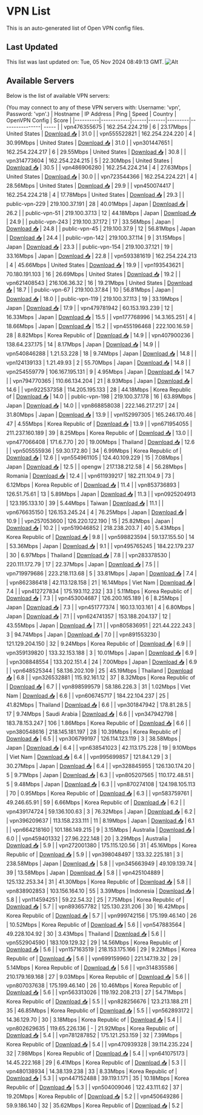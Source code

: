 # VPN List

This is an auto-generated list of Open VPN config files.

## Last Updated

This list was last updated on: Tue, 05 Nov 2024 08:49:13 GMT.
![Alt](https://repobeats.axiom.co/api/embed/186b98318ef1479477931607c1ad7d823f12451f.svg "Repobeats analytics image")

## Available Servers

Below is the list of available VPN servers:

(You may connect to any of these VPN servers with: Username: 'vpn', Password: 'vpn'.)
| Hostname | IP Address | Ping | Speed | Country | OpenVPN Config | Score |
|----------|------------|------|-------|---------|----------------| ----- |
| vpn476355675 | 162.254.224.219 | 6 | 23.17Mbps | United States | [Download 📥](./configs/server_0_US.ovpn) | 31.0 |
| vpn555522821 | 162.254.224.220 | 4 | 30.99Mbps | United States | [Download 📥](./configs/server_1_US.ovpn) | 31.0 |
| vpn301447651 | 162.254.224.217 | 6 | 29.55Mbps | United States | [Download 📥](./configs/server_2_US.ovpn) | 30.8 |
| vpn314773604 | 162.254.224.215 | 5 | 22.30Mbps | United States | [Download 📥](./configs/server_3_US.ovpn) | 30.5 |
| vpn486906280 | 162.254.224.214 | 4 | 27.63Mbps | United States | [Download 📥](./configs/server_4_US.ovpn) | 30.0 |
| vpn723544366 | 162.254.224.221 | 4 | 28.56Mbps | United States | [Download 📥](./configs/server_5_US.ovpn) | 29.9 |
| vpn450074417 | 162.254.224.218 | 4 | 17.78Mbps | United States | [Download 📥](./configs/server_6_US.ovpn) | 29.3 |
| public-vpn-229 | 219.100.37.191 | 28 | 40.01Mbps | Japan | [Download 📥](./configs/server_7_JP.ovpn) | 26.2 |
| public-vpn-51 | 219.100.37.13 | 12 | 44.18Mbps | Japan | [Download 📥](./configs/server_8_JP.ovpn) | 24.9 |
| public-vpn-243 | 219.100.37.172 | 17 | 33.56Mbps | Japan | [Download 📥](./configs/server_9_JP.ovpn) | 24.8 |
| public-vpn-45 | 219.100.37.9 | 12 | 56.81Mbps | Japan | [Download 📥](./configs/server_10_JP.ovpn) | 24.4 |
| public-vpn-142 | 219.100.37.114 | 9 | 31.15Mbps | Japan | [Download 📥](./configs/server_11_JP.ovpn) | 23.3 |
| public-vpn-154 | 219.100.37.121 | 19 | 33.16Mbps | Japan | [Download 📥](./configs/server_12_JP.ovpn) | 22.8 |
| vpn593381619 | 162.254.224.213 | 4 | 45.66Mbps | United States | [Download 📥](./configs/server_13_US.ovpn) | 19.9 |
| vpn193543621 | 70.180.191.103 | 16 | 26.69Mbps | United States | [Download 📥](./configs/server_14_US.ovpn) | 19.2 |
| vpn621408543 | 216.106.36.32 | 16 | 19.21Mbps | United States | [Download 📥](./configs/server_15_US.ovpn) | 18.7 |
| public-vpn-67 | 219.100.37.84 | 10 | 56.81Mbps | Japan | [Download 📥](./configs/server_16_JP.ovpn) | 18.0 |
| public-vpn-119 | 219.100.37.113 | 19 | 33.19Mbps | Japan | [Download 📥](./configs/server_17_JP.ovpn) | 17.9 |
| vpn479781942 | 60.153.193.239 | 12 | 16.33Mbps | Japan | [Download 📥](./configs/server_18_JP.ovpn) | 15.5 |
| vpn177768996 | 14.3.165.251 | 4 | 18.66Mbps | Japan | [Download 📥](./configs/server_19_JP.ovpn) | 15.2 |
| vpn455196468 | 222.100.16.59 | 28 | 8.82Mbps | Korea Republic of | [Download 📥](./configs/server_20_KR.ovpn) | 14.9 |
| vpn407900236 | 138.64.237.175 | 14 | 8.17Mbps | Japan | [Download 📥](./configs/server_21_JP.ovpn) | 14.9 |
| vpn540846288 | 1.21.53.228 | 18 | 9.74Mbps | Japan | [Download 📥](./configs/server_22_JP.ovpn) | 14.8 |
| vpn124139133 | 1.21.49.93 | 2 | 55.70Mbps | Japan | [Download 📥](./configs/server_23_JP.ovpn) | 14.8 |
| vpn254559779 | 106.167.195.131 | 9 | 4.95Mbps | Japan | [Download 📥](./configs/server_24_JP.ovpn) | 14.7 |
| vpn794770365 | 110.66.134.204 | 21 | 8.93Mbps | Japan | [Download 📥](./configs/server_25_JP.ovpn) | 14.6 |
| vpn922537358 | 114.205.195.133 | 28 | 44.18Mbps | Korea Republic of | [Download 📥](./configs/server_26_KR.ovpn) | 14.0 |
| public-vpn-198 | 219.100.37.178 | 16 | 63.89Mbps | Japan | [Download 📥](./configs/server_27_JP.ovpn) | 14.0 |
| vpn868858038 | 222.146.217.217 | 24 | 31.80Mbps | Japan | [Download 📥](./configs/server_28_JP.ovpn) | 13.9 |
| vpn152997305 | 165.246.170.46 | 47 | 4.55Mbps | Korea Republic of | [Download 📥](./configs/server_29_KR.ovpn) | 13.9 |
| vpn671954055 | 211.237.160.189 | 39 | 8.25Mbps | Korea Republic of | [Download 📥](./configs/server_30_KR.ovpn) | 13.0 |
| vpn477066408 | 171.6.7.70 | 20 | 19.00Mbps | Thailand | [Download 📥](./configs/server_31_TH.ovpn) | 12.6 |
| vpn505555936 | 59.30.172.80 | 34 | 6.99Mbps | Korea Republic of | [Download 📥](./configs/server_32_KR.ovpn) | 12.6 |
| vpn554961105 | 124.40.109.229 | 15 | 7.08Mbps | Japan | [Download 📥](./configs/server_33_JP.ovpn) | 12.5 |
| opengw | 217.138.212.58 | 4 | 56.28Mbps | Romania | [Download 📥](./configs/server_34_RO.ovpn) | 12.4 |
| vpn611939217 | 182.211.104.9 | 73 | 6.12Mbps | Korea Republic of | [Download 📥](./configs/server_35_KR.ovpn) | 11.4 |
| vpn853736893 | 126.51.75.61 | 13 | 5.89Mbps | Japan | [Download 📥](./configs/server_36_JP.ovpn) | 11.3 |
| vpn0925204913 | 123.195.133.10 | 39 | 5.44Mbps | Taiwan | [Download 📥](./configs/server_37_TW.ovpn) | 11.1 |
| vpn676635150 | 126.153.245.24 | 4 | 76.25Mbps | Japan | [Download 📥](./configs/server_38_JP.ovpn) | 10.9 |
| vpn257053600 | 126.220.122.190 | 15 | 25.82Mbps | Japan | [Download 📥](./configs/server_39_JP.ovpn) | 10.2 |
| vpn519046852 | 218.238.203.7 | 40 | 5.43Mbps | Korea Republic of | [Download 📥](./configs/server_40_KR.ovpn) | 9.8 |
| vpn598823594 | 59.137.155.50 | 14 | 53.36Mbps | Japan | [Download 📥](./configs/server_41_JP.ovpn) | 9.1 |
| vpn495765245 | 184.22.179.237 | 30 | 6.97Mbps | Thailand | [Download 📥](./configs/server_42_TH.ovpn) | 7.8 |
| vpn283378530 | 220.111.172.79 | 17 | 22.37Mbps | Japan | [Download 📥](./configs/server_43_JP.ovpn) | 7.5 |
| vpn719979686 | 223.218.113.68 | 5 | 33.81Mbps | Japan | [Download 📥](./configs/server_44_JP.ovpn) | 7.4 |
| vpn862386418 | 42.113.128.158 | 21 | 16.14Mbps | Viet Nam | [Download 📥](./configs/server_45_VN.ovpn) | 7.4 |
| vpn412727834 | 175.193.112.232 | 33 | 5.11Mbps | Korea Republic of | [Download 📥](./configs/server_46_KR.ovpn) | 7.3 |
| vpn453004687 | 126.200.165.189 | 6 | 8.25Mbps | Japan | [Download 📥](./configs/server_47_JP.ovpn) | 7.3 |
| vpn451777374 | 160.13.103.161 | 4 | 6.80Mbps | Japan | [Download 📥](./configs/server_48_JP.ovpn) | 7.1 |
| vpn624741357 | 153.188.204.137 | 12 | 43.55Mbps | Japan | [Download 📥](./configs/server_49_JP.ovpn) | 7.1 |
| vpn805836951 | 221.44.222.243 | 3 | 94.74Mbps | Japan | [Download 📥](./configs/server_50_JP.ovpn) | 7.0 |
| vpn891553230 | 121.129.204.150 | 32 | 9.24Mbps | Korea Republic of | [Download 📥](./configs/server_51_KR.ovpn) | 6.9 |
| vpn359139820 | 133.32.153.188 | 3 | 10.01Mbps | Japan | [Download 📥](./configs/server_52_JP.ovpn) | 6.9 |
| vpn308848554 | 133.202.151.4 | 24 | 7.00Mbps | Japan | [Download 📥](./configs/server_53_JP.ovpn) | 6.9 |
| vpn648525344 | 58.136.202.109 | 25 | 45.19Mbps | Thailand | [Download 📥](./configs/server_54_TH.ovpn) | 6.8 |
| vpn326532881 | 115.92.161.12 | 37 | 8.32Mbps | Korea Republic of | [Download 📥](./configs/server_55_KR.ovpn) | 6.7 |
| vpn898599579 | 58.186.226.3 | 31 | 1.02Mbps | Viet Nam | [Download 📥](./configs/server_56_VN.ovpn) | 6.6 |
| vpn606745717 | 184.22.104.237 | 25 | 41.82Mbps | Thailand | [Download 📥](./configs/server_57_TH.ovpn) | 6.6 |
| vpn301847942 | 178.81.28.5 | 17 | 9.74Mbps | Saudi Arabia | [Download 📥](./configs/server_58_SA.ovpn) | 6.6 |
| vpn347942798 | 183.78.153.247 | 106 | 1.86Mbps | Korea Republic of | [Download 📥](./configs/server_59_KR.ovpn) | 6.6 |
| vpn380548616 | 218.145.181.197 | 28 | 10.39Mbps | Korea Republic of | [Download 📥](./configs/server_60_KR.ovpn) | 6.5 |
| vpn306799197 | 126.114.123.119 | 3 | 38.58Mbps | Japan | [Download 📥](./configs/server_61_JP.ovpn) | 6.4 |
| vpn638541023 | 42.113.175.228 | 19 | 9.10Mbps | Viet Nam | [Download 📥](./configs/server_62_VN.ovpn) | 6.4 |
| vpn995699857 | 121.84.1.29 | 3 | 30.27Mbps | Japan | [Download 📥](./configs/server_63_JP.ovpn) | 6.4 |
| vpn328845955 | 126.130.174.20 | 5 | 9.71Mbps | Japan | [Download 📥](./configs/server_64_JP.ovpn) | 6.3 |
| vpn805207565 | 110.172.48.51 | 5 | 9.48Mbps | Japan | [Download 📥](./configs/server_65_JP.ovpn) | 6.3 |
| vpn870274108 | 124.198.105.113 | 70 | 0.95Mbps | Korea Republic of | [Download 📥](./configs/server_66_KR.ovpn) | 6.3 |
| vpn583759761 | 49.246.65.91 | 59 | 6.66Mbps | Korea Republic of | [Download 📥](./configs/server_67_KR.ovpn) | 6.2 |
| vpn439174724 | 59.136.100.63 | 3 | 76.32Mbps | Japan | [Download 📥](./configs/server_68_JP.ovpn) | 6.2 |
| vpn396209637 | 113.158.233.111 | 11 | 8.19Mbps | Japan | [Download 📥](./configs/server_69_JP.ovpn) | 6.1 |
| vpn664218160 | 101.186.149.215 | 9 | 3.15Mbps | Australia | [Download 📥](./configs/server_70_AU.ovpn) | 6.0 |
| vpn459401332 | 27.96.222.148 | 20 | 3.29Mbps | Australia | [Download 📥](./configs/server_71_AU.ovpn) | 5.9 |
| vpn272001380 | 175.115.120.56 | 31 | 45.16Mbps | Korea Republic of | [Download 📥](./configs/server_72_KR.ovpn) | 5.9 |
| vpn398048497 | 133.32.225.181 | 3 | 238.58Mbps | Japan | [Download 📥](./configs/server_73_JP.ovpn) | 5.8 |
| vpn345663949 | 49.109.139.74 | 39 | 13.58Mbps | Japan | [Download 📥](./configs/server_74_JP.ovpn) | 5.8 |
| vpn425104889 | 125.132.253.34 | 31 | 41.30Mbps | Korea Republic of | [Download 📥](./configs/server_75_KR.ovpn) | 5.8 |
| vpn838902853 | 103.156.164.10 | 55 | 3.39Mbps | Indonesia | [Download 📥](./configs/server_76_ID.ovpn) | 5.8 |
| vpn114594251 | 59.22.54.32 | 25 | 7.75Mbps | Korea Republic of | [Download 📥](./configs/server_77_KR.ovpn) | 5.7 |
| vpn893657782 | 125.130.231.206 | 30 | 16.42Mbps | Korea Republic of | [Download 📥](./configs/server_78_KR.ovpn) | 5.7 |
| vpn999742156 | 175.199.46.140 | 26 | 10.52Mbps | Korea Republic of | [Download 📥](./configs/server_79_KR.ovpn) | 5.6 |
| vpn547883564 | 49.228.104.92 | 30 | 3.43Mbps | Thailand | [Download 📥](./configs/server_80_TH.ovpn) | 5.6 |
| vpn552904590 | 183.109.129.32 | 29 | 14.56Mbps | Korea Republic of | [Download 📥](./configs/server_81_KR.ovpn) | 5.6 |
| vpn157163519 | 218.153.175.166 | 29 | 9.22Mbps | Korea Republic of | [Download 📥](./configs/server_82_KR.ovpn) | 5.6 |
| vpn699159960 | 221.147.19.32 | 29 | 5.14Mbps | Korea Republic of | [Download 📥](./configs/server_83_KR.ovpn) | 5.6 |
| vpn314835586 | 210.179.169.168 | 27 | 9.03Mbps | Korea Republic of | [Download 📥](./configs/server_84_KR.ovpn) | 5.6 |
| vpn807037638 | 175.199.46.140 | 26 | 10.46Mbps | Korea Republic of | [Download 📥](./configs/server_85_KR.ovpn) | 5.6 |
| vpn563313026 | 119.192.208.213 | 27 | 54.71Mbps | Korea Republic of | [Download 📥](./configs/server_86_KR.ovpn) | 5.5 |
| vpn828256676 | 123.213.188.211 | 35 | 46.85Mbps | Korea Republic of | [Download 📥](./configs/server_87_KR.ovpn) | 5.5 |
| vpn562893172 | 14.36.129.70 | 30 | 3.18Mbps | Korea Republic of | [Download 📥](./configs/server_88_KR.ovpn) | 5.4 |
| vpn802629635 | 119.65.226.136 | - | 21.92Mbps | Korea Republic of | [Download 📥](./configs/server_89_KR.ovpn) | 5.4 |
| vpn781287852 | 175.121.253.159 | 32 | 7.39Mbps | Korea Republic of | [Download 📥](./configs/server_90_KR.ovpn) | 5.4 |
| vpn470939328 | 39.114.235.224 | 32 | 7.98Mbps | Korea Republic of | [Download 📥](./configs/server_91_KR.ovpn) | 5.4 |
| vpn641075173 | 14.45.222.168 | 29 | 6.41Mbps | Korea Republic of | [Download 📥](./configs/server_92_KR.ovpn) | 5.3 |
| vpn480138934 | 14.38.139.238 | 33 | 8.33Mbps | Korea Republic of | [Download 📥](./configs/server_93_KR.ovpn) | 5.3 |
| vpn447152488 | 39.119.1.171 | 35 | 10.18Mbps | Korea Republic of | [Download 📥](./configs/server_94_KR.ovpn) | 5.3 |
| vpn504009046 | 122.43.111.62 | 37 | 19.20Mbps | Korea Republic of | [Download 📥](./configs/server_95_KR.ovpn) | 5.2 |
| vpn450649286 | 59.9.186.140 | 32 | 35.62Mbps | Korea Republic of | [Download 📥](./configs/server_96_KR.ovpn) | 5.2 |
